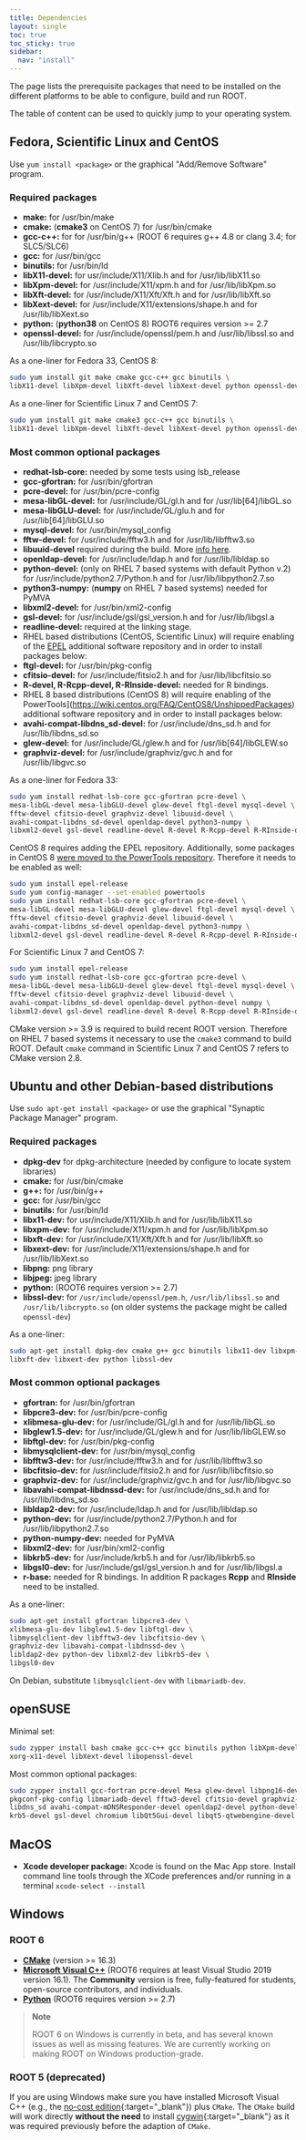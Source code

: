```yaml
---
title: Dependencies
layout: single
toc: true
toc_sticky: true
sidebar:
  nav: "install"
---
```


The page lists the prerequisite packages that need to be installed on the different platforms to be able to configure, build and run ROOT.

The table of content can be used to quickly jump to your operating system.

## Fedora, Scientific Linux and CentOS

Use `yum install <package>` or the graphical "Add/Remove Software" program.

### Required packages

*   **make:** for /usr/bin/make
*   **cmake:** (**cmake3** on CentOS 7) for /usr/bin/cmake
*   **gcc-c++:** for  for /usr/bin/g++ (ROOT 6 requires g++ 4.8 or clang 3.4; for SLC5/SLC6)
*   **gcc:** for /usr/bin/gcc
*   **binutils:** for /usr/bin/ld
*   **libX11-devel:** for usr/include/X11/Xlib.h and for /usr/lib/libX11.so
*   **libXpm-devel:** for /usr/include/X11/xpm.h and for /usr/lib/libXpm.so
*   **libXft-devel:** for /usr/include/X11/Xft/Xft.h and for /usr/lib/libXft.so
*   **libXext-devel:** for /usr/include/X11/extensions/shape.h and for /usr/lib/libXext.so
*   **python:** (**python38** on CentOS 8) ROOT6 requires version >= 2.7
*   **openssl-devel:** for /usr/include/openssl/pem.h and /usr/lib/libssl.so and /usr/lib/libcrypto.so

As a one-liner for Fedora 33, CentOS 8:

```bash
sudo yum install git make cmake gcc-c++ gcc binutils \
libX11-devel libXpm-devel libXft-devel libXext-devel python openssl-devel
```

As a one-liner for Scientific Linux 7 and CentOS 7:

```bash
sudo yum install git make cmake3 gcc-c++ gcc binutils \
libX11-devel libXpm-devel libXft-devel libXext-devel python openssl-devel
```

### Most common optional packages

*   **redhat-lsb-core:** needed by some tests using lsb_release
*   **gcc-gfortran:** for /usr/bin/gfortran
*   **pcre-devel:** for /usr/bin/pcre-config
*   **mesa-libGL-devel:** for /usr/include/GL/gl.h and for /usr/lib[64]/libGL.so
*   **mesa-libGLU-devel:** for /usr/include/GL/glu.h and for /usr/lib[64]/libGLU.so
*   **mysql-devel:** for /usr/bin/mysql_config
*   **fftw-devel:** for /usr/include/fftw3.h and for /usr/lib/libfftw3.so
*   **libuuid-devel** required during the build. More [info here](https://root-forum.cern.ch/t/cannot-compile-root-v6-22-08-with-debug-symbols-and-all-options/44242).
*   **openldap-devel:** for /usr/include/ldap.h and for /usr/lib/libldap.so
*   **python-devel:** (only on RHEL 7 based systems with default Python v.2) for /usr/include/python2.7/Python.h and for /usr/lib/libpython2.7.so
*   **python3-numpy:** (**numpy** on RHEL 7 based systems) needed for PyMVA
*   **libxml2-devel:** for /usr/bin/xml2-config
*   **gsl-devel:** for /usr/include/gsl/gsl_version.h and for /usr/lib/libgsl.a
*   **readline-devel:** required at the linking stage.
*   RHEL based distributions (CentOS, Scientific Linux) will require enabling of the [EPEL](https://fedoraproject.org/wiki/EPEL) additional software repository and in order to install packages below:
*   **ftgl-devel:** for /usr/bin/pkg-config
*   **cfitsio-devel:** for /usr/include/fitsio2.h and for /usr/lib/libcfitsio.so
*   **R-devel, R-Rcpp-devel, R-RInside-devel:** needed for R bindings.
*   RHEL 8 based distributions (CentOS 8) will require enabling of the PowerTools](https://wiki.centos.org/FAQ/CentOS8/UnshippedPackages) additional software repository and in order to install packages below:
*   **avahi-compat-libdns_sd-devel:** for /usr/include/dns_sd.h and for /usr/lib/libdns_sd.so
*   **glew-devel:** for /usr/include/GL/glew.h and for /usr/lib[64]/libGLEW.so
*   **graphviz-devel:** for /usr/include/graphviz/gvc.h and for /usr/lib/libgvc.so

As a one-liner for Fedora 33:
```bash
sudo yum install redhat-lsb-core gcc-gfortran pcre-devel \
mesa-libGL-devel mesa-libGLU-devel glew-devel ftgl-devel mysql-devel \
fftw-devel cfitsio-devel graphviz-devel libuuid-devel \
avahi-compat-libdns_sd-devel openldap-devel python3-numpy \
libxml2-devel gsl-devel readline-devel R-devel R-Rcpp-devel R-RInside-devel
```

CentOS 8 requires adding the EPEL repository. Additionally, some packages in CentOS 8 [were moved to the PowerTools repository](https://root-forum.cern.ch/t/root-dependencies-can-not-install-in-centos8/42010). Therefore it needs to be enabled as well:
```bash
sudo yum install epel-release
sudo yum config-manager --set-enabled powertools
sudo yum install redhat-lsb-core gcc-gfortran pcre-devel \
mesa-libGL-devel mesa-libGLU-devel glew-devel ftgl-devel mysql-devel \
fftw-devel cfitsio-devel graphviz-devel libuuid-devel \
avahi-compat-libdns_sd-devel openldap-devel python3-numpy \
libxml2-devel gsl-devel readline-devel R-devel R-Rcpp-devel R-RInside-devel
```

For Scientific Linux 7 and CentOS 7:
```bash
sudo yum install epel-release
sudo yum install redhat-lsb-core gcc-gfortran pcre-devel \
mesa-libGL-devel mesa-libGLU-devel glew-devel ftgl-devel mysql-devel \
fftw-devel cfitsio-devel graphviz-devel libuuid-devel \
avahi-compat-libdns_sd-devel openldap-devel python-devel numpy \
libxml2-devel gsl-devel readline-devel R-devel R-Rcpp-devel R-RInside-devel
```

CMake version >= 3.9 is required to build recent ROOT version. Therefore on RHEL 7 based systems it necessary to use the `cmake3` command to build ROOT. Default `cmake` command in Scientific Linux 7 and CentOS 7 refers to CMake version 2.8.

## Ubuntu and other Debian-based distributions

Use `sudo apt-get install <package>` or use the graphical "Synaptic Package Manager" program.

### Required packages

*   **dpkg-dev**  for dpkg-architecture (needed by configure to locate system libraries)
*   **cmake:** for /usr/bin/cmake
*   **g++:** for /usr/bin/g++
*   **gcc:** for /usr/bin/gcc
*   **binutils:** for /usr/bin/ld
*   **libx11-dev:** for usr/include/X11/Xlib.h and for /usr/lib/libX11.so
*   **libxpm-dev:** for /usr/include/X11/xpm.h and for /usr/lib/libXpm.so
*   **libxft-dev:** for /usr/include/X11/Xft/Xft.h and for /usr/lib/libXft.so
*   **libxext-dev:** for /usr/include/X11/extensions/shape.h and for /usr/lib/libXext.so
*   **libpng:** png library
*   **libjpeg:** jpeg library
*   **python:** (ROOT6 requires version >= 2.7)
*   **libssl-dev:** for `/usr/include/openssl/pem.h`, `/usr/lib/libssl.so` and `/usr/lib/libcrypto.so` (on older systems the package might be called `openssl-dev`)

As a one-liner:

```bash
sudo apt-get install dpkg-dev cmake g++ gcc binutils libx11-dev libxpm-dev \
libxft-dev libxext-dev python libssl-dev
```

### Most common optional packages

*   **gfortran:** for /usr/bin/gfortran
*   **libpcre3-dev:** for /usr/bin/pcre-config
*   **xlibmesa-glu-dev:** for /usr/include/GL/gl.h and for /usr/lib/libGL.so
*   **libglew1.5-dev:** for /usr/include/GL/glew.h and for /usr/lib/libGLEW.so
*   **libftgl-dev:** for /usr/bin/pkg-config
*   **libmysqlclient-dev:** for /usr/bin/mysql_config
*   **libfftw3-dev:** for /usr/include/fftw3.h and for /usr/lib/libfftw3.so
*   **libcfitsio-dev:** for /usr/include/fitsio2.h and for /usr/lib/libcfitsio.so
*   **graphviz-dev:** for /usr/include/graphviz/gvc.h and for /usr/lib/libgvc.so
*   **libavahi-compat-libdnssd-dev:** for /usr/include/dns_sd.h and for /usr/lib/libdns_sd.so
*   **libldap2-dev:** for /usr/include/ldap.h and for /usr/lib/libldap.so
*   **python-dev:** for /usr/include/python2.7/Python.h and for /usr/lib/libpython2.7.so
*   **python-numpy-dev:** needed for PyMVA
*   **libxml2-dev:** for /usr/bin/xml2-config
*   **libkrb5-dev:** for /usr/include/krb5.h and for /usr/lib/libkrb5.so
*   **libgsl0-dev:** for /usr/include/gsl/gsl_version.h and for /usr/lib/libgsl.a
*   **r-base:** needed for R bindings. In addition R packages **Rcpp** and **RInside** need to be installed.

As a one-liner:

```bash
sudo apt-get install gfortran libpcre3-dev \
xlibmesa-glu-dev libglew1.5-dev libftgl-dev \
libmysqlclient-dev libfftw3-dev libcfitsio-dev \
graphviz-dev libavahi-compat-libdnssd-dev \
libldap2-dev python-dev libxml2-dev libkrb5-dev \
libgsl0-dev
```

On Debian, substitute `libmysqlclient-dev` with `libmariadb-dev`.

## openSUSE

Minimal set:

```bash
sudo zypper install bash cmake gcc-c++ gcc binutils python libXpm-devel
xorg-x11-devel libXext-devel libopenssl-devel
```

Most common optional packages:

```bash
sudo zypper install gcc-fortran pcre-devel Mesa glew-devel libpng16-devel
pkgconf-pkg-config libmariadb-devel fftw3-devel cfitsio-devel graphviz-devel
libdns_sd avahi-compat-mDNSResponder-devel openldap2-devel python-devel libxml2-devel
krb5-devel gsl-devel chromium libQt5Gui-devel libqt5-qtwebengine-devel
```

## MacOS

* **Xcode developer package:** Xcode is found on the Mac App store. Install command line tools through the XCode preferences and/or running in a terminal  `xcode-select --install`

## Windows

### ROOT 6

*   **[CMake](https://cmake.org/download/)** (version >= 16.3)
*   **[Microsoft Visual C++](https://visualstudio.microsoft.com/)** (ROOT6 requires at least Visual Studio 2019 version 16.1). The **Community** version is free, fully-featured for students, open-source contributors, and individuals.
*   **[Python](https://python.org)** (ROOT6 requires version >= 2.7)

> **Note**
>
> ROOT 6 on Windows is currently in beta, and has several known issues as well as missing features.
> We are currently working on making ROOT on Windows production-grade.

### ROOT 5 (deprecated)

If you are using Windows make sure you have installed Microsoft Visual C++ (e.g., the
[no-cost edition](https://www.microsoft.com/express/vc/){:target="_blank"}) plus `CMake`.
The `CMake` build will work directly **without the need** to install
[cygwin](https://cygwin.com){:target="_blank"} as it was required previously before the adaption of `CMake`.
